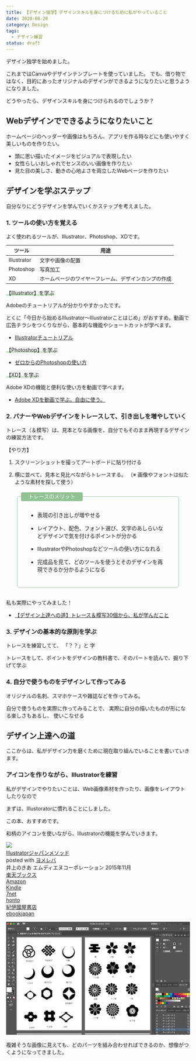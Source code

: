 ```yaml
---
title: 【デザイン独学】デザインスキルを身につけるために私がやっていること
date: 2020-08-20
category: Design
tags:
  - デザイン練習
status: draft
---
```


デザイン独学を始めました。

これまではCanvaやデザインテンプレートを使っていました。
でも、借り物ではなく、目的にあったオリジナルのデザインができるようになりたいと思うようになりました。

どうやったら、デザインスキルを身につけられるのでしょうか？

## Webデザインでできるようになりたいこと

ホームページのヘッダーや画像はもちろん、アプリを作る時などにも使いやすく美しいものを作りたい。

* 頭に思い描いたイメージをビジュアルで表現したい
* 女性らしいおしゃれでセンスのいい画像を作りたい
* 見た目の美しさ、動きの心地よさを両立したWebページを作りたい


## デザインを学ぶステップ

自分なりにどうデザインを学んでいくかステップを考えました。

### 1. ツールの使い方を覚える

よく使われるツールが、Illustrator、Photoshop、XDです。

|  ツール  | 用途 |
| ---- | ---- |
| Illustrator  | 文字や画像の配置 |
| Photoshop  | 写真加工 |
| XD |  ホームページのワイヤーフレーム、デザインカンプの作成  |

<span style="background: linear-gradient(transparent 70%, #cde3ce 70%);">【Illustrator】を学ぶ</span>

Adobeのチュートリアルが分かりやすかったです。

とくに「今日から始めるIllustrator〜Illustratorことはじめ」がおすすめ。動画で広告チラシをつくりながら、基本的な機能やショートカットが学べます。

* <a href="https://helpx.adobe.com/jp/illustrator/tutorials.html" target="_blank" rel="noopener noreferrer">Illustratorチュートリアル</a>

<span style="background: linear-gradient(transparent 70%, #cde3ce 70%);">【Photoshop】を学ぶ</span>

* <a href="https://saruwakakun.com/design/photoshop" target="_blank" rel="noopener noreferrer">ゼロからのPhotoshopの使い方</a>

<span style="background: linear-gradient(transparent 70%, #cde3ce 70%);">【XD】を学ぶ</span>

Adobe XDの機能と便利な使い方を動画で学べます。

* <a href="https://xdtrail.com/" target="_blank" rel="noopener noreferrer">Adobe XDを動画で学ぶ。自由に使う。</a>

### 2. バナーやWebデザインをトレースして、引き出しを増やしていく

トレース（＆模写）は、見本となる画像を、自分でもそのまま再現するデザインの練習方法です。

【やり方】
1. スクリーンショットを撮ってアートボードに貼り付ける

2. 横に並べて、見本と見比べながらトレースする。
（※ 画像やフォントは似たような素材を探して使う）


<div style="position:relative;border:1px solid #91c294;border-radius:6px;padding:25px 30px;margin:30px;font-size:0.9rem;">
  <span style="position:absolute; top: -12px;left: 10px;padding: 5px 20px;background-color: #91c294;border-radius:4px;color:#fff;line-height: 1em;font-size:0.9rem;">
    トレースのメリット
  </span>

* 表現の引き出しが増やせる

* レイアウト、配色、フォント選び、文字のあしらいなどデザインで気を付けるポイントが分かる

* IllustratorやPhotoshopなどツールの使い方になれる

* 完成品を見て、どのツールを使うとそのデザインを再現できるか分かるようになる
</div>

私も実際にやってみました！

* [【デザイン上達への道】トレース＆模写30個から、私が学んだこと](/design-trace/)


### 3. デザインの基本的な原則を学ぶ

トレースを練習してて、
「？？」と
字

トレースをして、ポイントをデザインの教科書で、そのパートを読んで、掘り下げて学ぶ



### 4. 自分で使うものをデザインして作ってみる

オリジナルの名刺、スマホケースや雑誌などを作ってみる。

自分で使うものを実際に作ってみることで、
実際に自分の描いたものが形になる楽しさもあるし、
使いこなせる

## デザイン上達への道

ここからは、私がデザイン力を磨くために現在取り組んでいることを書いていきます。


### アイコンを作りながら、Illustratorを練習

私がデザインでやりたいことは、Web画像素材を作ったり、画像をレイアウトしたりなので

まずは、Illustoratorに慣れることにしました。


この本、おすすめです。

和柄のアイコンを使いながら、Illustratorの機能を学んでいきます。

<div class="cstmreba"><div class="booklink-box"><div class="booklink-image"><a href="//af.moshimo.com/af/c/click?a_id=742757&p_id=56&pc_id=56&pl_id=637&s_v=b5Rz2P0601xu&url=http%3A%2F%2Fbooks.rakuten.co.jp%2Frb%2F13454208%2F" target="_blank" rel="nofollow" ><img src="https://thumbnail.image.rakuten.co.jp/@0_mall/book/cabinet/5464/9784844365464.jpg?_ex=200x200" style="border: none;" /></a><img src="//i.moshimo.com/af/i/impression?a_id=742757&p_id=56&pc_id=56&pl_id=637" width="1" height="1" style="border:none;"></div><div class="booklink-info"><div class="booklink-name"><a href="//af.moshimo.com/af/c/click?a_id=742757&p_id=56&pc_id=56&pl_id=637&s_v=b5Rz2P0601xu&url=http%3A%2F%2Fbooks.rakuten.co.jp%2Frb%2F13454208%2F" target="_blank" rel="nofollow" >Illustratorジャパンメソッド</a><img src="//i.moshimo.com/af/i/impression?a_id=742757&p_id=56&pc_id=56&pl_id=637" width="1" height="1" style="border:none;"><div class="booklink-powered-date">posted with <a href="https://yomereba.com" rel="nofollow" target="_blank">ヨメレバ</a></div></div><div class="booklink-detail">井上のきあ エムディエヌコーポレーション 2015年11月    </div><div class="booklink-link2"><div class="shoplinkrakuten"><a href="//af.moshimo.com/af/c/click?a_id=742757&p_id=56&pc_id=56&pl_id=637&s_v=b5Rz2P0601xu&url=http%3A%2F%2Fbooks.rakuten.co.jp%2Frb%2F13454208%2F" target="_blank" rel="nofollow" >楽天ブックス</a><img src="//i.moshimo.com/af/i/impression?a_id=742757&p_id=56&pc_id=56&pl_id=637" width="1" height="1" style="border:none;"></div><div class="shoplinkamazon"><a href="https://www.amazon.co.jp/exec/obidos/asin/4844365460/filledfores07-22/" target="_blank" rel="nofollow" >Amazon</a></div><div class="shoplinkkindle"><a href="https://www.amazon.co.jp/gp/search?keywords=Illustrator%E3%82%B8%E3%83%A3%E3%83%91%E3%83%B3%E3%83%A1%E3%82%BD%E3%83%83%E3%83%89&__mk_ja_JP=%83J%83%5E%83J%83i&url=node%3D2275256051&tag=filledfores07-22" target="_blank" rel="nofollow" >Kindle</a></div><div class="shoplinkseven"><a href="//af.moshimo.com/af/c/click?a_id=1082680&p_id=932&pc_id=1188&pl_id=12456&s_v=b5Rz2P0601xu&url=http%3A%2F%2F7net.omni7.jp%2Fsearch%2F%3FsearchKeywordFlg%3D1%26keyword%3D9784844365464" target="_blank" rel="nofollow" >7net<img src="//i.moshimo.com/af/i/impression?a_id=1082680&p_id=932&pc_id=1188&pl_id=12456" width="1" height="1" style="border:none;"></a></div><div class="shoplinkbk1"><a href="//ck.jp.ap.valuecommerce.com/servlet/referral?sid=3390948&pid=885314885&vc_url=http%3A%2F%2Fhonto.jp%2Fnetstore%2Fsearch_021_104844365460.html%3Fsrchf%3D1%26srchGnrNm%3D1&vcptn=kaereba" target="_blank" rel="nofollow" >honto<img src="//ad.jp.ap.valuecommerce.com/servlet/gifbanner?sid=3390948&pid=885314885" height="1" width="1" border="0"></a></div>            <div class="shoplinkkino"><a href="//ck.jp.ap.valuecommerce.com/servlet/referral?sid=3390948&pid=886623503&vc_url=http%3A%2F%2Fwww.kinokuniya.co.jp%2Ff%2Fdsg-01-9784844365464&vcptn=kaereba" target="_blank" rel="nofollow" >紀伊國屋書店<img src="//ad.jp.ap.valuecommerce.com/servlet/gifbanner?sid=3390948&pid=886623503" height="1" width="1" border="0"></a></div>          <div class="shoplinkebj"><a href="//ck.jp.ap.valuecommerce.com/servlet/referral?sid=3390948&pid=886623490&vc_url=https%3A%2F%2Febookjapan.yahoo.co.jp%2Fbooks%2F491413%2FA002030188%3Fdealerid%3D30064%26utm_source%3Dasp%26utm_medium%3Dmedi%26utm_campaign%3Drate_yome&vcptn=kaereba" target="_blank" rel="nofollow" >ebookjapan<img src="//ad.jp.ap.valuecommerce.com/servlet/gifbanner?sid=3390948&pid=886623490" height="1" width="1" border="0"></a></div>      </div></div><div class="booklink-footer"></div></div></div>


![和柄のアイコン作ってみた](20200328_01_illustator.jpg)

複雑そうな画像に見えても、どのパーツを組み合わせればできるのか、想像がつくようになってきました。
